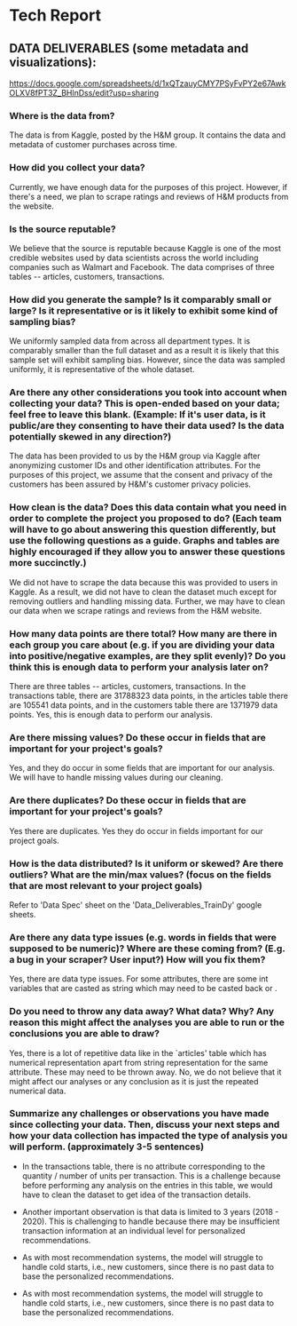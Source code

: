 # Tech Report

## DATA DELIVERABLES (some metadata and visualizations): 
https://docs.google.com/spreadsheets/d/1xQTzauyCMY7PSyFvPY2e67AwkOLXV8fPT3Z_BHlnDss/edit?usp=sharing

### Where is the data from?
The data is from Kaggle, posted by the H&M group. It contains the data and metadata of customer purchases across time. 

### How did you collect your data?
Currently, we have enough data for the purposes of this project. However, if there's a need, we plan to scrape ratings and reviews of H&M products from the website.

### Is the source reputable?
We believe that the source is reputable because Kaggle is one of the most credible websites used by data scientists across the world including companies such as Walmart and Facebook. The data comprises of three tables -- articles, customers, transactions. 

### How did you generate the sample? Is it comparably small or large? Is it representative or is it likely to exhibit some kind of sampling bias?
We uniformly sampled data from across all department types. It is comparably smaller than the full dataset and as a result it is likely that this sample set will exhibit sampling bias. However, since the data was sampled uniformly, it is representative of the whole dataset.

### Are there any other considerations you took into account when collecting your data? This is open-ended based on your data; feel free to leave this blank. (Example: If it's user data, is it public/are they consenting to have their data used? Is the data potentially skewed in any direction?)
The data has been provided to us by the H&M group via Kaggle after anonymizing customer IDs and other identification attributes. For the purposes of this project, we assume that the consent and privacy of the customers has been assured by H&M's customer privacy policies. 

### How clean is the data? Does this data contain what you need in order to complete the project you proposed to do? (Each team will have to go about answering this question differently, but use the following questions as a guide. Graphs and tables are highly encouraged if they allow you to answer these questions more succinctly.)
We did not have to scrape the data because this was provided to users in Kaggle. As a result, we did not have to clean the dataset much except for removing outliers and handling missing data. Further, we may have to clean our data when we scrape ratings and reviews from the H&M website.


### How many data points are there total? How many are there in each group you care about (e.g. if you are dividing your data into positive/negative examples, are they split evenly)? Do you think this is enough data to perform your analysis later on?
There are three tables -- articles, customers, transactions. In the transactions table, there are 31788323 data points, in the articles table there are 105541 data points, and in the customers table there are 1371979 data points. 
Yes, this is enough data to perform our analysis.

### Are there missing values? Do these occur in fields that are important for your project's goals?
Yes, and they do occur in some fields that are important for our analysis. We will have to handle missing values during our cleaning.

### Are there duplicates? Do these occur in fields that are important for your project's goals?
Yes there are duplicates. Yes they do occur in fields important for our project goals.

### How is the data distributed? Is it uniform or skewed? Are there outliers? What are the min/max values? (focus on the fields that are most relevant to your project goals)
Refer to 'Data Spec' sheet on the 'Data_Deliverables_TrainDy' google sheets.

### Are there any data type issues (e.g. words in fields that were supposed to be numeric)? Where are these coming from? (E.g. a bug in your scraper? User input?) How will you fix them?
Yes, there are data type issues. For some attributes, there are some int variables that are casted as string which may need to be casted back or .

### Do you need to throw any data away? What data? Why? Any reason this might affect the analyses you are able to run or the conclusions you are able to draw?
Yes, there is a lot of repetitive data like in the `articles' table which has numerical representation apart from string representation for the same attribute. These may need to be thrown away.
No, we do not believe that it might affect our analyses or any conclusion as it is just the repeated numerical data.

### Summarize any challenges or observations you have made since collecting your data. Then, discuss your next steps and how your data collection has impacted the type of analysis you will perform. (approximately 3-5 sentences)
- In the transactions table, there is no attribute corresponding to the quantity / number of units per transaction. This is a challenge because before performing any analysis on the entries in this table, we would have to clean the dataset to get idea of the transaction details.
- Another important observation is that data is limited to 3 years (2018 - 2020). This is challenging to handle because there may be insufficient transaction information at an individual level for personalized recommendations. 

- As with most recommendation systems, the model will struggle to handle cold starts, i.e., new customers, since there is no past data to base the personalized recommendations.

- As with most recommendation systems, the model will struggle to handle cold starts, i.e., new customers, since there is no past data to base the personalized recommendations.
